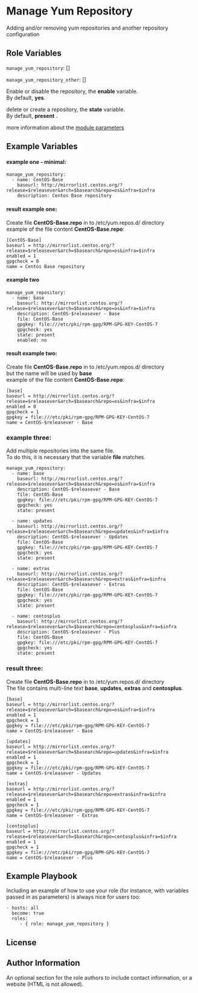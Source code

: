 Manage Yum Repository
=========

Adding and/or removing yum repositories and another repository configuration

Role Variables
--------------

`manage_yum_repository`: []

`manage_yum_repository_other`: []

Enable or disable the repository, the **enable** variable.  
By default, **yes**.

delete or create a repository, the **state** variable.  
By default, **present** .

more information about the [module parameters](https://docs.ansible.com/ansible/latest/collections/ansible/builtin/yum_repository_module.html)

Example Variables
-----------------
#### example one - minimal:

    manage_yum_repository:
      - name: CentOS-Base
        baseurl: http://mirrorlist.centos.org/?release=$releasever&arch=$basearch&repo=os&infra=$infra
        description: Centos Base repository

#### result example one:
Create file **CentOS-Base.repo** in to /etc/yum.repos.d/ directory  
example of the file content **CentOS-Base.repo**:

    [CentOS-Base]
    baseurl = http://mirrorlist.centos.org/?release=$releasever&arch=$basearch&repo=os&infra=$infra
    enabled = 1
    gpgcheck = 0
    name = Centos Base repository

#### example two
    manage_yum_repository:
      - name: base
        baseurl: http://mirrorlist.centos.org/?release=$releasever&arch=$basearch&repo=os&infra=$infra
        description: CentOS-$releasever - Base
        file: CentOS-Base
        gpgkey: file:///etc/pki/rpm-gpg/RPM-GPG-KEY-CentOS-7
        gpgcheck: yes
        state: present
        enabled: no

#### result example two:
Create file **CentOS-Base.repo** in to /etc/yum.repos.d/ directory  
but the name will be used by **base**  
example of the file content **CentOS-Base.repo**:

    [base]
    baseurl = http://mirrorlist.centos.org/?release=$releasever&arch=$basearch&repo=os&infra=$infra
    enabled = 0
    gpgcheck = 1
    gpgkey = file:///etc/pki/rpm-gpg/RPM-GPG-KEY-CentOS-7
    name = CentOS-$releasever - Base

### example three:
Add multiple repositories into the same file.  
To do this, it is necessary that the variable **file** matches.

    manage_yum_repository:
      - name: base
        baseurl: http://mirrorlist.centos.org/?release=$releasever&arch=$basearch&repo=os&infra=$infra
        description: CentOS-$releasever - Base
        file: CentOS-Base
        gpgkey: file:///etc/pki/rpm-gpg/RPM-GPG-KEY-CentOS-7
        gpgcheck: yes
        state: present

      - name: updates
        baseurl: http://mirrorlist.centos.org/?release=$releasever&arch=$basearch&repo=updates&infra=$infra
        description: CentOS-$releasever - Updates
        file: CentOS-Base
        gpgkey: file:///etc/pki/rpm-gpg/RPM-GPG-KEY-CentOS-7
        gpgcheck: yes
        state: present

      - name: extras
        baseurl: http://mirrorlist.centos.org/?release=$releasever&arch=$basearch&repo=extras&infra=$infra
        description: CentOS-$releasever - Extras
        file: CentOS-Base
        gpgkey: file:///etc/pki/rpm-gpg/RPM-GPG-KEY-CentOS-7
        gpgcheck: yes
        state: present

      - name: centosplus
        baseurl: http://mirrorlist.centos.org/?release=$releasever&arch=$basearch&repo=centosplus&infra=$infra
        description: CentOS-$releasever - Plus
        file: CentOS-Base
        gpgkey: file:///etc/pki/rpm-gpg/RPM-GPG-KEY-CentOS-7
        gpgcheck: yes
        state: present

### result three:
Create file **CentOS-Base.repo** in to /etc/yum.repos.d/ directory  
The file contains multi-line text **base**, **updates**, **extras** and **centosplus**.

    [base]
    baseurl = http://mirrorlist.centos.org/?release=$releasever&arch=$basearch&repo=os&infra=$infra
    enabled = 1
    gpgcheck = 1
    gpgkey = file:///etc/pki/rpm-gpg/RPM-GPG-KEY-CentOS-7
    name = CentOS-$releasever - Base

    [updates]
    baseurl = http://mirrorlist.centos.org/?release=$releasever&arch=$basearch&repo=updates&infra=$infra
    enabled = 1
    gpgcheck = 1
    gpgkey = file:///etc/pki/rpm-gpg/RPM-GPG-KEY-CentOS-7
    name = CentOS-$releasever - Updates

    [extras]
    baseurl = http://mirrorlist.centos.org/?release=$releasever&arch=$basearch&repo=extras&infra=$infra
    enabled = 1
    gpgcheck = 1
    gpgkey = file:///etc/pki/rpm-gpg/RPM-GPG-KEY-CentOS-7
    name = CentOS-$releasever - Extras

    [centosplus]
    baseurl = http://mirrorlist.centos.org/?release=$releasever&arch=$basearch&repo=centosplus&infra=$infra
    enabled = 1
    gpgcheck = 1
    gpgkey = file:///etc/pki/rpm-gpg/RPM-GPG-KEY-CentOS-7
    name = CentOS-$releasever - Plus


Example Playbook
----------------

Including an example of how to use your role (for instance, with variables passed in as parameters) is always nice for users too:

    - hosts: all
      become: true
      roles:
         - { role: manage_yum_repository }

License
-------

Author Information
------------------

An optional section for the role authors to include contact information, or a website (HTML is not allowed).
